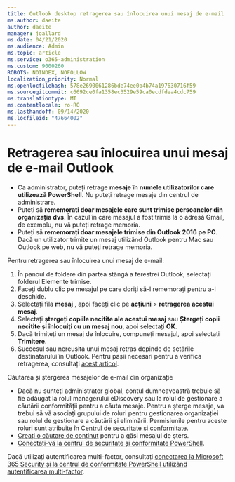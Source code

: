 ```yaml
---
title: Outlook desktop retragerea sau înlocuirea unui mesaj de e-mail
ms.author: daeite
author: daeite
manager: joallard
ms.date: 04/21/2020
ms.audience: Admin
ms.topic: article
ms.service: o365-administration
ms.custom: 9000260
ROBOTS: NOINDEX, NOFOLLOW
localization_priority: Normal
ms.openlocfilehash: 578e2690061286bde74ee0b4b74a197630716f59
ms.sourcegitcommit: c6692ce0fa1358ec3529e59ca0ecdfdea4cdc759
ms.translationtype: MT
ms.contentlocale: ro-RO
ms.lasthandoff: 09/14/2020
ms.locfileid: "47664002"
---
```

# <a name="recall-or-replace-an-outlook-email-message"></a>Retragerea sau înlocuirea unui mesaj de e-mail Outlook

- Ca administrator, puteți retrage **mesaje în numele utilizatorilor care utilizează PowerShell**. Nu puteți retrage mesaje din centrul de administrare.
- Puteți să **rememorați doar mesajele care sunt trimise persoanelor din organizația dvs**. În cazul în care mesajul a fost trimis la o adresă Gmail, de exemplu, nu vă puteți retrage memoria.
- Puteți să **rememorați doar mesajele trimise din Outlook 2016 pe PC**. Dacă un utilizator trimite un mesaj utilizând Outlook pentru Mac sau Outlook pe web, nu vă puteți retrage memoria.

Pentru retragerea sau înlocuirea unui mesaj de e-mail:

1. În panoul de foldere din partea stângă a ferestrei Outlook, selectați folderul Elemente trimise.
1. Faceți dublu clic pe mesajul pe care doriți să-l rememorați pentru a-l deschide.
1. Selectați fila **mesaj** , apoi faceți clic pe **acțiuni**  >  **retragerea acestui mesaj**.
1. Selectați **ștergeți copiile necitite ale acestui mesaj** sau **Ștergeți copii necitite și înlocuiți cu un mesaj nou**, apoi selectați **OK**.
1. Dacă trimiteți un mesaj de înlocuire, compuneți mesajul, apoi selectați **Trimitere**.
1. Succesul sau nereușita unui mesaj retras depinde de setările destinatarului în Outlook. Pentru pașii necesari pentru a verifica retragerea, consultați [acest articol](https://support.office.com/article/35027f88-d655-4554-b4f8-6c0729a723a0).

Căutarea și ștergerea mesajelor de e-mail din organizație

- Dacă nu sunteți administrator global, contul dumneavoastră trebuie să fie adăugat la rolul managerului eDiscovery sau la rolul de gestionare a căutării conformității pentru a căuta mesaje. Pentru a șterge mesaje, va trebui să vă asociați grupului de roluri pentru gestionarea organizației sau rolul de gestionare a căutării și eliminării. Permisiunile pentru aceste roluri sunt atribuite în [Centrul de securitate și conformitate](https://go.microsoft.com/fwlink/?linkid=2083731).
- [Creați o căutare de conținut](https://docs.microsoft.com/microsoft-365/compliance/content-search) pentru a găsi mesajul de șters.
- [Conectați-vă la centrul de securitate și conformitate PowerShell](https://docs.microsoft.com/powershell/exchange/office-365-scc/connect-to-scc-powershell/connect-to-scc-powershell?view=exchange-ps).

Dacă utilizați autentificarea multi-factor, consultați [conectarea la Microsoft 365 Security și la centrul de conformitate PowerShell utilizând autentificarea multi-factor](https://docs.microsoft.com/powershell/exchange/office-365-scc/connect-to-scc-powershell/mfa-connect-to-scc-powershell?view=exchange-ps).